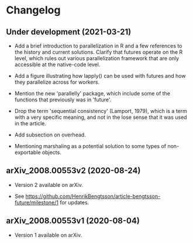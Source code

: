 # Changelog

## Under development (2021-03-21)

* Add a brief introduction to parallelization in R and a few references to
  the history and current solutions.  Clarify that futures operate on the
  R level, which rules out various parallelization framework that are only
  accessible at the native-code level.

* Add a figure illustrating how lapply() can be used with futures and how
  they parallelize across for workers.

* Mention the new 'parallelly' package, which include some of the functions
  that previously was in 'future'.

* Drop the term 'sequential consistency' (Lamport, 1979), which is a term
  with a very specific meaning, and not in the lose sense that it was used
  in the article.

* Add subsection on overhead.

* Mentioning marshaling as a potential solution to some types of
  non-exportable objects.


## arXiv_2008.00553v2 (2020-08-24)

* Version 2 available on arXiv.

* See https://github.com/HenrikBengtsson/article-bengtsson-future/milestone/1
  for updates.


## arXiv_2008.00553v1 (2020-08-04)

* Version 1 available on arXiv.
